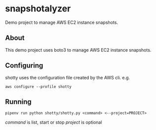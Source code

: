 # snapshotalyzer

Demo project to manage AWS EC2 instance snapshots.

## About

This demo project uses boto3 to manage AWS EC2 instance snapshots.

## Configuring

shotty uses the configuration file created by the AWS cli. e.g.

`aws configure --profile shotty`

## Running

`pipenv run python shotty/shotty.py <command>
<--project=PROJECT>`

*command* is list, start or stop
*project* is optional